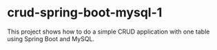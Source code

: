 # crud-spring-boot-mysql-1
This project shows how to do a simple CRUD application with one table using Spring Boot and MySQL.
